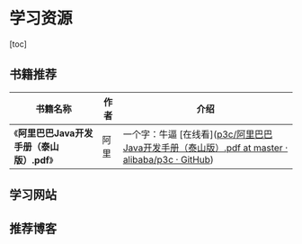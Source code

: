 

# 学习资源

[toc]

## 书籍推荐

| 书籍名称                                   | 作者 | 介绍                                                         |
| ------------------------------------------ | ---- | ------------------------------------------------------------ |
| 《**阿里巴巴Java开发手册（泰山版）.pdf**》 | 阿里 | 一个字：牛逼 [在线看]([p3c/阿里巴巴Java开发手册（泰山版）.pdf at master · alibaba/p3c · GitHub](https://github.com/alibaba/p3c/blob/master/%E9%98%BF%E9%87%8C%E5%B7%B4%E5%B7%B4Java%E5%BC%80%E5%8F%91%E6%89%8B%E5%86%8C%EF%BC%88%E6%B3%B0%E5%B1%B1%E7%89%88%EF%BC%89.pdf)) |

## 学习网站



## 推荐博客




